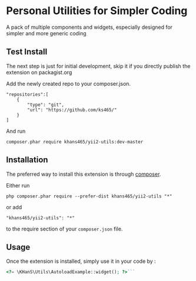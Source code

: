 Personal Utilities for Simpler Coding
=====================================
A pack of multiple components and widgets, especially designed for simpler and more generic coding


Test Install
------------
The next step is just for initial development, skip it if you directly publish the extension on packagist.org

Add the newly created repo to your composer.json.
```
"repositories":[
    {
        "type": "git",
        "url": "https://github.com/ks465/"
    }
]
```
And run
```
composer.phar require khans465/yii2-utils:dev-master
```

Installation
------------

The preferred way to install this extension is through [composer](http://getcomposer.org/download/).

Either run

```
php composer.phar require --prefer-dist khans465/yii2-utils "*"
```

or add

```
"khans465/yii2-utils": "*"
```

to the require section of your `composer.json` file.


Usage
-----

Once the extension is installed, simply use it in your code by  :

```php
<?= \KHanS\Utils\AutoloadExample::widget(); ?>```

